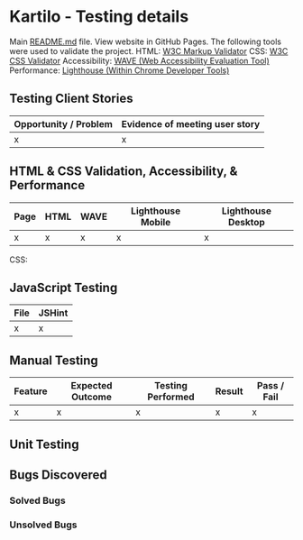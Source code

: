 # Kartilo - Testing details
Main [README.md](./README.md) file.
View website in GitHub Pages.
The following tools were used to validate the project.
HTML: [W3C Markup Validator](https://validator.w3.org/)
CSS: [W3C CSS Validator](https://jigsaw.w3.org/css-validator/)
Accessibility: [WAVE (Web Accessibility Evaluation Tool)](https://wave.webaim.org/)
Performance: [Lighthouse (Within Chrome Developer Tools)](https://developer.chrome.com/docs/lighthouse/overview/)
## Testing Client Stories
|Opportunity / Problem|Evidence of meeting user story|
|-|-|
|x|x|
## HTML & CSS Validation, Accessibility, & Performance
|Page|HTML|WAVE|Lighthouse Mobile|Lighthouse Desktop|
|-|-|-|-|-|
|x|x|x|x|x|
CSS:
## JavaScript Testing
|File|JSHint|
|-|-|
|x|x|
## Manual Testing
|Feature|Expected Outcome|Testing Performed|Result|Pass / Fail|
|-|-|-|-|-|
|x|x|x|x|x|
## Unit Testing
## Bugs Discovered
### Solved Bugs
### Unsolved Bugs